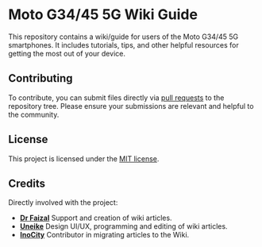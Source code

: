 # Moto G34/45 5G Wiki Guide

This repository contains a wiki/guide for users of the Moto G34/45 5G smartphones. It includes tutorials, tips, and other helpful resources for getting the most out of your device.

## Contributing

To contribute, you can submit files directly via [pull requests](https://github.com/motog34/motog34.github.io/pulls) to the repository tree. Please ensure your submissions are relevant and helpful to the community.

## License

This project is licensed under the [MIT license](https://github.com/motog34/motog34.github.io/tree/main?tab=MIT-1-ov-file).

## Credits

Directly involved with the project:
- **[Dr Faizal](https://github.com/docfaizal)** Support and creation of wiki articles.
- **[Uneike](https://github.com/Uneike)** Design UI/UX, programming and editing of wiki articles.
- **[InoCity](https://github.com/InoCity)** Contributor in migrating articles to the Wiki.
